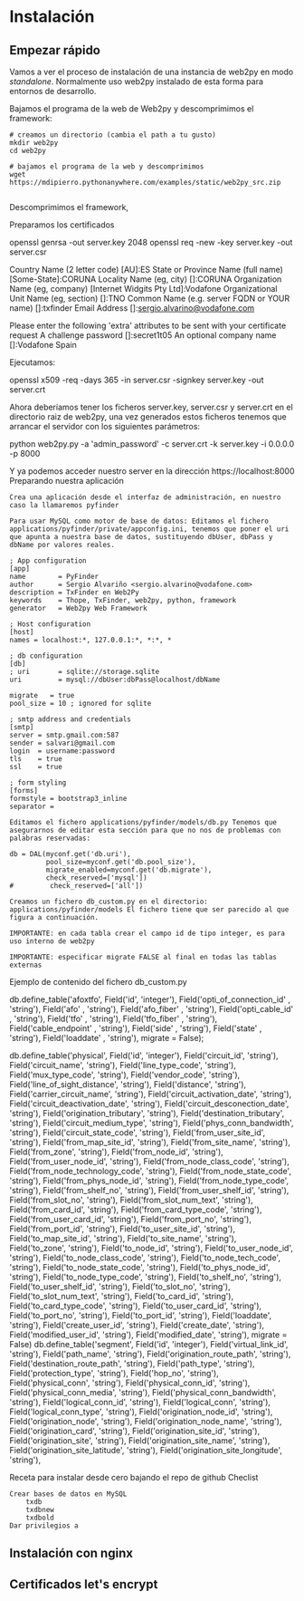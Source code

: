 # Instalación

## Empezar rápido

Vamos a ver el proceso de instalación de una instancia de web2py en
modo _standalone_. Normalmente uso web2py instalado de esta forma para
entornos de desarrollo.


Bajamos el programa de la web de Web2py y descomprimimos el framework:

~~~~{bash}
# creamos un directorio (cambia el path a tu gusto)
mkdir web2py
cd web2py

# bajamos el programa de la web y descomprimimos
wget https://mdipierro.pythonanywhere.com/examples/static/web2py_src.zip


~~~~

Descomprimimos el framework,

Preparamos los certificados

openssl genrsa -out server.key 2048
openssl req -new -key server.key -out server.csr

Country Name (2 letter code) [AU]:ES
State or Province Name (full name) [Some-State]:CORUNA
Locality Name (eg, city) []:CORUNA
Organization Name (eg, company) [Internet Widgits Pty Ltd]:Vodafone
Organizational Unit Name (eg, section) []:TNO
Common Name (e.g. server FQDN or YOUR name) []:txfinder
Email Address []:sergio.alvarino@vodafone.com

Please enter the following 'extra' attributes
to be sent with your certificate request
A challenge password []:secret1t05
An optional company name []:Vodafone Spain

Ejecutamos:

openssl x509 -req -days 365 -in server.csr -signkey server.key -out server.crt

Ahora deberíamos tener los ficheros server.key, server.csr y server.crt en el directorio raiz de web2py, una vez generados estos ficheros tenemos que arrancar el servidor con los siguientes parámetros:

python web2py.py -a 'admin_password' -c server.crt -k server.key -i 0.0.0.0 -p 8000

Y ya podemos acceder nuestro server en la dirección https://localhost:8000
Preparando nuestra aplicación

    Crea una aplicación desde el interfaz de administración, en nuestro caso la llamaremos pyfinder

    Para usar MySQL como motor de base de datos: Editamos el fichero applications/pyfinder/private/appconfig.ini, tenemos que poner el uri que apunta a nuestra base de datos, sustituyendo dbUser, dbPass y dbName por valores reales.

<!-- end list -->

    ; App configuration
    [app]
    name        = PyFinder
    author      = Sergio Alvariño <sergio.alvarino@vodafone.com>
    description = TxFinder en Web2Py
    keywords    = Thope, TxFinder, web2py, python, framework
    generator   = Web2py Web Framework

    ; Host configuration
    [host]
    names = localhost:*, 127.0.0.1:*, *:*, *

    ; db configuration
    [db]
    ; uri       = sqlite://storage.sqlite
    uri         = mysql://dbUser:dbPass@localhost/dbName

    migrate   = true
    pool_size = 10 ; ignored for sqlite

    ; smtp address and credentials
    [smtp]
    server = smtp.gmail.com:587
    sender = salvari@gmail.com
    login  = username:password
    tls    = true
    ssl    = true

    ; form styling
    [forms]
    formstyle = bootstrap3_inline
    separator =

    Editamos el fichero applications/pyfinder/models/db.py Tenemos que asegurarnos de editar esta sección para que no nos de problemas con palabras reservadas:

<!-- end list -->

    db = DAL(myconf.get('db.uri'),
             pool_size=myconf.get('db.pool_size'),
             migrate_enabled=myconf.get('db.migrate'),
             check_reserved=['mysql'])
    #         check_reserved=['all'])

    Creamos un fichero db_custom.py en el directorio: applications/pyfinder/models El fichero tiene que ser parecido al que figura a continuación.

    IMPORTANTE: en cada tabla crear el campo id de tipo integer, es para uso interno de web2py

    IMPORTANTE: especificar migrate FALSE al final en todas las tablas externas

Ejemplo de contenido del fichero db_custom.py

db.define_table('afoxtfo',
    Field('id', 'integer'),
    Field('opti_of_connection_id' , 'string'),
    Field('afo' , 'string'),
    Field('afo_fiber' , 'string'),
    Field('opti_cable_id' , 'string'),
    Field('tfo' , 'string'),
    Field('tfo_fiber' , 'string'),
    Field('cable_endpoint' , 'string'),
    Field('side' , 'string'),
    Field('state' , 'string'),
    Field('loaddate' , 'string'),
    migrate = False);

db.define_table('physical',
    Field('id', 'integer'),
    Field('circuit_id', 'string'),
    Field('circuit_name', 'string'),
    Field('line_type_code', 'string'),
    Field('mux_type_code', 'string'),
    Field('vendor_code', 'string'),
    Field('line_of_sight_distance', 'string'),
    Field('distance', 'string'),
    Field('carrier_circuit_name', 'string'),
    Field('circuit_activation_date', 'string'),
    Field('circuit_deactivation_date', 'string'),
    Field('circuit_desconection_date', 'string'),
    Field('origination_tributary', 'string'),
    Field('destination_tributary', 'string'),
    Field('circuit_medium_type', 'string'),
    Field('phys_conn_bandwidth', 'string'),
    Field('circuit_state_code', 'string'),
    Field('from_user_site_id', 'string'),
    Field('from_map_site_id', 'string'),
    Field('from_site_name', 'string'),
    Field('from_zone', 'string'),
    Field('from_node_id', 'string'),
    Field('from_user_node_id', 'string'),
    Field('from_node_class_code', 'string'),
    Field('from_node_technology_code', 'string'),
    Field('from_node_state_code', 'string'),
    Field('from_phys_node_id', 'string'),
    Field('from_node_type_code', 'string'),
    Field('from_shelf_no', 'string'),
    Field('from_user_shelf_id', 'string'),
    Field('from_slot_no', 'string'),
    Field('from_slot_num_text', 'string'),
    Field('from_card_id', 'string'),
    Field('from_card_type_code', 'string'),
    Field('from_user_card_id', 'string'),
    Field('from_port_no', 'string'),
    Field('from_port_id', 'string'),
    Field('to_user_site_id', 'string'),
    Field('to_map_site_id', 'string'),
    Field('to_site_name', 'string'),
    Field('to_zone', 'string'),
    Field('to_node_id', 'string'),
    Field('to_user_node_id', 'string'),
    Field('to_node_class_code', 'string'),
    Field('to_node_tech_code', 'string'),
    Field('to_node_state_code', 'string'),
    Field('to_phys_node_id', 'string'),
    Field('to_node_type_code', 'string'),
    Field('to_shelf_no', 'string'),
    Field('to_user_shelf_id', 'string'),
    Field('to_slot_no', 'string'),
    Field('to_slot_num_text', 'string'),
    Field('to_card_id', 'string'),
    Field('to_card_type_code', 'string'),
    Field('to_user_card_id', 'string'),
    Field('to_port_no', 'string'),
    Field('to_port_id', 'string'),
    Field('loaddate', 'string'),
    Field('create_user_id', 'string'),
    Field('create_date', 'string'),
    Field('modified_user_id', 'string'),
    Field('modified_date', 'string'),
    migrate = False)
db.define_table('segment',
    Field('id', 'integer'),
    Field('virtual_link_id', 'string'),
    Field('path_name', 'string'),
    Field('origination_route_path', 'string'),
    Field('destination_route_path', 'string'),
    Field('path_type', 'string'),
    Field('protection_type', 'string'),
    Field('hop_no', 'string'),
    Field('physical_conn', 'string'),
    Field('physical_conn_id', 'string'),
    Field('physical_conn_media', 'string'),
    Field('physical_conn_bandwidth', 'string'),
    Field('logical_conn_id', 'string'),
    Field('logical_conn', 'string'),
    Field('logical_conn_type', 'string'),
    Field('origination_node_id', 'string'),
    Field('origination_node', 'string'),
    Field('origination_node_name', 'string'),
    Field('origination_card', 'string'),
    Field('origination_site_id', 'string'),
    Field('origination_site', 'string'),
    Field('origination_site_name', 'string'),
    Field('origination_site_latitude', 'string'),
    Field('origination_site_longitude', 'string'),

Receta para instalar desde cero bajando el repo de github
Checlist

    Crear bases de datos en MySQL
        txdb
        txdbnew
        txdbold
    Dar privilegios a


## Instalación con nginx

## Certificados let's encrypt
